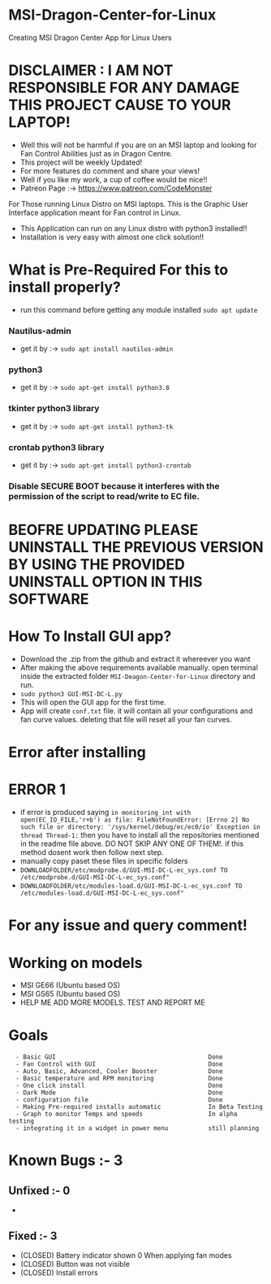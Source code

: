 # MSI-Dragon-Center-for-Linux
Creating MSI Dragon Center App for Linux Users

# DISCLAIMER : I AM NOT RESPONSIBLE FOR ANY DAMAGE THIS PROJECT CAUSE TO YOUR LAPTOP!
- Well this will not be harmful if you are on an MSI laptop and looking for Fan Control Abilities just as in Dragon Centre.
- This project will be weekly Updated!
- For more features do comment and share your views!
- Well if you like my work, a cup of coffee would be nice!!
- Patreon Page :-> https://www.patreon.com/CodeMonster

For Those running Linux Distro on MSI laptops. This is the Graphic User Interface application meant for Fan control in Linux.
- This Application can run on any Linux distro with python3 installed!!
- Installation is very easy with almost one click solution!!

# What is Pre-Required For this to install properly?
- run this command before getting any module installed ```sudo apt update```
### Nautilus-admin
- get it by :-> ```sudo apt install nautilus-admin```
### python3 
- get it by :-> ```sudo apt-get install python3.8```
### tkinter python3 library
- get it by :-> ```sudo apt-get install python3-tk```
### crontab python3 library
- get it by :-> ```sudo apt-get install python3-crontab```
### Disable SECURE BOOT because it interferes with the permission of the script to read/write to EC file.

# BEOFRE UPDATING PLEASE UNINSTALL THE PREVIOUS VERSION BY USING THE PROVIDED UNINSTALL OPTION IN THIS SOFTWARE

# How To Install GUI app?
- Download the .zip from the github and extract it whereever you want
- After making the above requirements available manually. open terminal inside the extracted folder ```MSI-Deagon-Center-for-Linux``` directory and run.
- ```sudo python3 GUI-MSI-DC-L.py```
- This will open the GUI app for the first time.
- App will create ```conf.txt``` file. it will contain all your configurations and fan curve values. deleting that file will reset all your fan curves.
# Error after installing
# ERROR 1
- if error is produced saying ```in monitoring_int with open(EC_IO_FILE,'r+b') as file: FileNotFoundError: [Errno 2] No such file or directory: '/sys/kernel/debug/ec/ec0/io' Exception in thread Thread-1:``` then you have to install all the repositories mentioned in the readme file above. DO NOT SKIP ANY ONE OF THEM!. if this method dosent work then follow next step.
- manually copy paset these files in specific folders
- ```DOWNLOADFOLDER/etc/modprobe.d/GUI-MSI-DC-L-ec_sys.conf TO /etc/modprobe.d/GUI-MSI-DC-L-ec_sys.conf"```
- ```DOWNLOADFOLDER/etc/modules-load.d/GUI-MSI-DC-L-ec_sys.conf TO /etc/modules-load.d/GUI-MSI-DC-L-ec_sys.conf"```

# For any issue and query comment!

# Working on models
- MSI GE66 (Ubuntu based OS)
- MSI GS65 (Ubuntu based OS)
- HELP ME ADD MORE MODELS. TEST AND REPORT ME

# Goals
```
  - Basic GUI                                          Done
  - Fan Control with GUI                               Done
  - Auto, Basic, Advanced, Cooler Booster              Done
  - Basic temperature and RPM monitoring               Done
  - One click install                                  Done
  - Dark Mode                                          Done
  - configuration file                                 Done
  - Making Pre-required installs automatic             In Beta Testing
  - Graph to monitor Temps and speeds                  In alpha testing
  - integrating it in a widget in power menu           still planning
```

# Known Bugs :- 3
## Unfixed :- 0
-
## Fixed :- 3
- (CLOSED) Battery indicator shown 0 When applying fan modes
- (CLOSED) Button was not visible
- (CLOSED) Install errors
